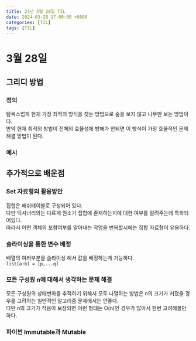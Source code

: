 ```yaml
---
title: 24년 3월 28일 TIL
date: 2024-03-28 17:00:00 +0800
categories: [TIL]
tags: [TIL]  
---
```



# 3월 28일

## 그리디 방법
### 정의
탐욕스럽게 현재 가장 최적의 방식을 찾는 방법으로 숲을 보지 않고 나무만 보는 방법이다.  
만약 현재 최적의 방법이 전체의 효율성에 방해가 안되면 이 방식이 가장 효율적인 문제 해결 방법이 된다.

### 예시

## 추가적으로 배운점
### Set 자료형의 활용방안
집합은 해쉬테이블로 구성되어 있다.  
다만 딕셔너리와는 다르게 원소가 집합에 존재하는지에 대한 여부를 알려주는데 특화되어있다.  
따라서 어떤 객체의 포함여부를 알아내는 작업을 반복할시에는 집합 자료형이 유용하다.
### 슬라이싱을 통한 변수 배정
배열의 여러부분을 슬라이싱 해서 값을 배정하는게 가능하다.  
``` list[a:b] = [p,...q] ```
### 모든 구성원 n에 대해서 생각하는 문제 해결
모든 구성원의 상태변화를 추적하기 위해서 모두 나열하는 방법은 n의 크기가 커졌을 경우를 고려하는 일반적인 알고리즘 문제에서는 안좋다.  
다만 n의 크기가 작음이 보장되면 이런 형태는 O(n)인 경우가 많아서 한번 고려해볼만하다.
### 파이썬 Immutable과 Mutable
